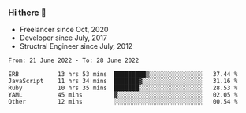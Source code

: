 ### Hi there 👋

- Freelancer since Oct, 2020
- Developer since July, 2017
- Structral Engineer since July, 2012

<!--START_SECTION:waka-->

```text
From: 21 June 2022 - To: 28 June 2022

ERB           13 hrs 53 mins  █████████▒░░░░░░░░░░░░░░░   37.44 %
JavaScript    11 hrs 34 mins  ███████▓░░░░░░░░░░░░░░░░░   31.16 %
Ruby          10 hrs 35 mins  ███████░░░░░░░░░░░░░░░░░░   28.53 %
YAML          45 mins         ▓░░░░░░░░░░░░░░░░░░░░░░░░   02.05 %
Other         12 mins         ░░░░░░░░░░░░░░░░░░░░░░░░░   00.54 %
```

<!--END_SECTION:waka-->
